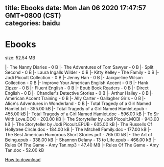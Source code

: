 
title: Ebooks
date: Mon Jan 06 2020 17:47:57 GMT+0800 (CST)    
categories: baidu
---

# Ebooks
size: 52.54 MB
 
 
|- The Nanny Diaries - 0 B
|- The Adventures of Tom Sawyer - 0 B
|- Split Second - 0 B
|- Laura Ingalls Wilder - 0 B
|- Kitty Kelley - The Family - 0 B
|- Jodi Picoult Collection - 0 B
|- Jenny Han - 0 B
|- Jacqueline Wilson Collection - 0 B
|- Improve Your American English Accent - 0 B
|- Hank Zipzer - 0 B
|- Fluent English - 0 B
|- Epub Book Readers - 0 B
|- Direct English - 0 B
|- Chandler's Detective Stories - 0 B
|- Arthur Hailey - 0 B
|- American Accent Training - 0 B
|- Ally Carter - Gallagher Girls - 0 B
|- Alice's Adventures in Wonderland - 0 B
|- Total Tragedy of a Girl Named Hamlet.txt - 355.00 kB
|- Total Tragedy of a Girl Named Hamlet.epub - 455.00 kB
|- Total Tragedy of a Girl Named Hamlet.doc - 596.00 kB
|- To Sir With Love.DOC - 203.00 kB
|- The Storyteller by Jodi Picoult.MOBI - 943.00 kB
|- The Storyteller by Jodi Picoult.EPUB - 605.00 kB
|- The Russells Of Hollytree Circle.doc - 184.00 kB
|- The Mitchell Family.doc - 177.00 kB
|- The Best American Humorous Short Stories.pdf - 765.00 kB
|- The Art of Being.epub - 338.00 kB
|- Shannon Delany - 13 to Life.epub - 466.00 kB
|- Rules Of The Game - Amy Tan.mp3 - 47.40 MB
|- Rules Of The Game - Amy Tan.doc - 52.00 kB

[How to download](https://bpcam.bemobtrk.com/go/2ceec3aa-1ca2-46d6-b9ff-aaa5c184517c?jno=2224)
